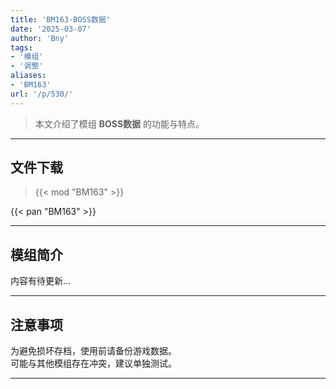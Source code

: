 ```yaml
---
title: 'BM163-BOSS数据'
date: '2025-03-07'
author: 'Bny'
tags:
- '模组'
- '调整'
aliases:
- 'BM163'
url: '/p/530/'
---
```


> 本文介绍了模组 **BOSS数据** 的功能与特点。

---

## 文件下载  

> {{< mod "BM163" >}}  

{{< pan "BM163" >}}  

---

## 模组简介

>  
内容有待更新...  

---

## 注意事项

>  
为避免损坏存档，使用前请备份游戏数据。  
可能与其他模组存在冲突，建议单独测试。  

---

